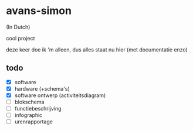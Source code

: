 # avans-simon

(In Dutch)

cool project

deze keer doe ik 'm alleen, dus alles staat nu hier (met documentatie enzo)

## todo

- [x] software
- [x] hardware (+schema's)
- [x] software ontwerp (activiteitsdiagram)
- [ ] blokschema
- [ ] functiebeschrijving
- [ ] infographic
- [ ] urenrapportage
